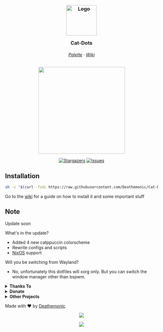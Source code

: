 <h3 align="center">
	<img src="https://raw.githubusercontent.com/catppuccin/catppuccin/main/assets/logos/exports/1544x1544_circle.png" width="100" alt="Logo"/><br/>
	<img src="https://raw.githubusercontent.com/catppuccin/catppuccin/main/assets/misc/transparent.png" height="30" width="0px"/>
	Cat-Dots
	<img src="https://raw.githubusercontent.com/catppuccin/catppuccin/main/assets/misc/transparent.png" height="30" width="0px"/>
</h3>

<h6 align="center">
  <a href="https://github.com/catppuccin/catppuccin#-palette">Palette</a>
  ·
  <a href="https://github.com/Deathemonic/Cat-Dots/wiki">Wiki</a>
</h6>

<p align="center"><img src="https://raw.githubusercontent.com/catppuccin/catppuccin/main/assets/palette/macchiato.png" width="285" /></p>

<p align="center">
	<a href="https://github.com/Deathemonic/Cat-Dots/stargazers">
		<img alt="Stargazers" src="https://img.shields.io/github/stars/deathemonic/cat-dots?style=for-the-badge&logo=starship&color=C9CBFF&logoColor=D9E0EE&labelColor=302D41"></a>
	<a href="https://github.com/Deathemonic/Cat-Dots/issues">
		<img alt="Issues" src="https://img.shields.io/github/issues/deathemonic/cat-dots?style=for-the-badge&logo=gitbook&color=B5E8E0&logoColor=D9E0EE&labelColor=302D41"></a>
</p>

## Installation
```sh
sh -c "$(curl -fsSL https://raw.githubusercontent.com/Deathemonic/Cat-Dots/main/install.sh)"
```

Go to the [wiki](https://github.com/Deathemonic/Cat-Dots/wiki/Installation) for a guide on how to install it and some important stuff


## Note
Update soon

What's in the update?
- Added 4 new catppuccin colorscheme
- Rewrite configs and scripts
- [NixOS](https://nixos.org/) support

Will you be switching from Wayland?
- No, unfortunately this dotfiles will xorg only. But you can switch the window manager other than bspwm.


<details>
<summary><b>Thanks To</b></summary>

<img src="https://avatars.githubusercontent.com/u/93489351?s=200&v=4" width="50"/> [**Catppuccin**](https://github.com/Catppuccin) - For the color palette and theming

<img src="https://avatars.githubusercontent.com/u/64472354?v=4" width="50"/> [**Manas140**](https://github.com/Manas140) - For his dotfiles I make as the base

<img src="https://avatars.githubusercontent.com/u/26059688?v=4" width="50"/> [**adi1090x**](https://github.com/adi1090x) - For his configs and archcraft

<img src="https://avatars.githubusercontent.com/u/35840154?v=4" width="50"> [**andreasgrafen**](https://www.reddit.com/r/unixporn/comments/sak598/yabai_catppuccin_is_taking_over_and_i_love_it/) - For the inspiration and Cascade

<img src="https://avatars.githubusercontent.com/u/93292023?v=4" width="50"> [**rxyhn**](https://github.com/rxyhn) - For his scripts

<img src="https://avatars.githubusercontent.com/u/61628558?v=4" width="50"> [**obliviousofcraps**](https://github.com/obliviousofcraps) - For the kitty mappings and tabbar configs

***And You :heart: - For Checking out my Dotfiles***
</details>

<details>
<summary><b>Donate</b></summary>

**Like my work please consider donate**

<a href='https://ko-fi.com/K3K8C2M9Y' target='_blank'><img height='36' style='border:0px;height:36px;' src='https://cdn.ko-fi.com/cdn/kofi1.png?v=3' border='0' alt='Buy Me a Coffee at ko-fi.com' /></a>

<a href="https://www.paypal.me/@notkillzone"><img width="52px" src="https://github.com/Deathemonic/Cat-Dots/blob/main/Screenshots/paypal.png" alt="Donate via Paypal"></a>
</details>

<details>
<summary><b>Other Projects</b></summary>

[**SweetDots**](https://github.com/Deathemonic/SweetDots)

A sweetpastel themed dotfiles

[**Kyuketsuki**](https://github.com/Deathemonic/Kyuketsuki)

A minimalist dracula theme dotfiles (**Archived**)

___Also check out my [Ko-Fi](https://ko-fi.com/Deathemonic)___
</details>

Made with :heart: by [Deathemonic](https://github.com/Deathemonic)

<p align="center"><img src="https://raw.githubusercontent.com/catppuccin/catppuccin/main/assets/footers/gray0_ctp_on_line.svg?sanitize=true" /></p>
<p align="center"><a href="https://github.com/Deathemonic/Cat-Dots/blob/main/.github/LICENSE"><img src="https://img.shields.io/static/v1.svg?style=for-the-badge&label=License&message=GPL&logoColor=d9e0ee&colorA=302d41&colorB=c9cbff"/></a></p>
